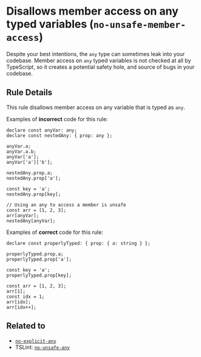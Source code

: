 Disallows member access on any typed variables (`no-unsafe-member-access`)
==========================================================================

Despite your best intentions, the `any` type can sometimes leak into your codebase. Member access on `any` typed variables is not checked at all by TypeScript, so it creates a potential safety hole, and source of bugs in your codebase.

Rule Details
------------

This rule disallows member access on any variable that is typed as `any`.

Examples of **incorrect** code for this rule:

    declare const anyVar: any;
    declare const nestedAny: { prop: any };

    anyVar.a;
    anyVar.a.b;
    anyVar['a'];
    anyVar['a']['b'];

    nestedAny.prop.a;
    nestedAny.prop['a'];

    const key = 'a';
    nestedAny.prop[key];

    // Using an any to access a member is unsafe
    const arr = [1, 2, 3];
    arr[anyVar];
    nestedAny[anyVar];

Examples of **correct** code for this rule:

    declare const properlyTyped: { prop: { a: string } };

    properlyTyped.prop.a;
    properlyTyped.prop['a'];

    const key = 'a';
    properlyTyped.prop[key];

    const arr = [1, 2, 3];
    arr[1];
    const idx = 1;
    arr[idx];
    arr[idx++];

Related to
----------

-   [`no-explicit-any`](./no-explicit-any.md)
-   TSLint: [`no-unsafe-any`](https://palantir.github.io/tslint/rules/no-unsafe-any/)
